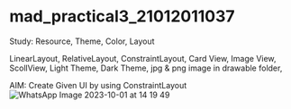# mad_practical3_21012011037
Study: Resource, Theme, Color, Layout

 LinearLayout, RelativeLayout,  ConstraintLayout, Card View, Image View, ScollView, Light Theme, Dark Theme, jpg & png image in drawable folder, 

AIM: Create Given UI by using ConstraintLayout
![WhatsApp Image 2023-10-01 at 14 19 49](https://github.com/Vivekkanjiya/mad_practical3_21012011037/assets/98510847/d205944c-2f2a-4ae9-a049-13c4104955c6)
